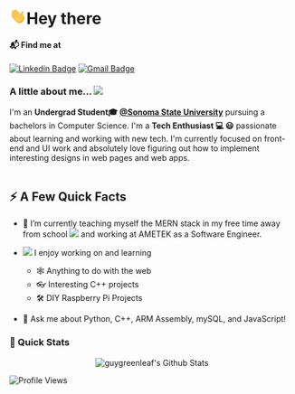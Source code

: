 <h1> <img src="https://raw.githubusercontent.com/ABSphreak/ABSphreak/master/gifs/Hi.gif" width="30px">Hey there</h1>
</h1>

#### 📬 Find me at
[![Linkedin Badge](https://img.shields.io/badge/-LinkedIn-blue?style=flat-square&logo=Linkedin&logoColor=white&link=https://www.linkedin.com/in/hemanthkollipara/)](https://www.linkedin.com/in/guy-greenleaf/)
[![Gmail Badge](https://img.shields.io/badge/-Gmail-d14836?style=flat-square&logo=Gmail&logoColor=white&link=mailto:defcon.sentinal95@gmail.com)](mailto:yaweh23@gmail.com)

### A little about me...  <img src="https://media.giphy.com/media/8A76LJJUJUZ92iblNx/giphy.gif" width="50"> 
I'm an **Undergrad Student🎓 [@Sonoma State University](https://www.sonoma.edu/)** pursuing a bachelors in Computer Science. I'm a **Tech Enthusiast 💻 😃** passionate about learning and working with new tech. I'm currently focused on front-end and UI work and absolutely love figuring out how to implement interesting designs in web pages and web apps. <br/><br/>

## ⚡️ A Few Quick Facts

- 🌱 I’m currently teaching myself the MERN stack in my free time away from school <img src="https://upload.wikimedia.org/wikipedia/commons/thumb/a/a7/React-icon.svg/1280px-React-icon.svg.png" width="35"> and working at AMETEK as a Software Engineer. 


- <img src="https://media.giphy.com/media/WUlplcMpOCEmTGBtBW/giphy.gif" width="30">  I enjoy working on and learning
    - 🕸️ Anything to do with the web
    - 👓 Interesting C++ projects
    - 🛠 DIY Raspberry Pi Projects
- 💬 Ask me about Python, C++, ARM Assembly, mySQL, and JavaScript!

### 🚀 Quick Stats
<p align="center">
<img align="center" src="https://github-readme-stats.vercel.app/api?username=guygreenleaf&show_icons=true&line_height=21&theme=tokyonight" alt="guygreenleaf's Github Stats" />
</p>



![Profile Views](https://komarev.com/ghpvc/?username=guygreenleaf)
